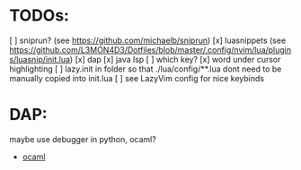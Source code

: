 # TODOs:

[ ] sniprun? (see https://github.com/michaelb/sniprun)
[x] luasnippets (see https://github.com/L3MON4D3/Dotfiles/blob/master/.config/nvim/lua/plugins/luasnip/init.lua)
[x] dap
[x] java lsp
[ ] which key?
[x] word under cursor highlighting
[ ] lazy.init in folder so that ./lua/config/**.lua dont need to be manually copied into init.lua
[ ] see LazyVim config for nice keybinds



# DAP:
maybe use debugger in python, ocaml?
- [ocaml](https://github.com/hackwaly/ocamlearlybird)

